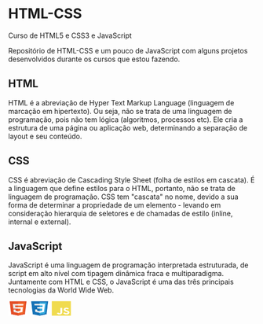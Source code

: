 # HTML-CSS
Curso de HTML5 e CSS3 e JavaScript

Repositório de HTML-CSS e um pouco de JavaScript com alguns projetos desenvolvidos durante os cursos que estou fazendo.
## HTML
HTML é a abreviação de Hyper Text Markup Language (linguagem de marcação em hipertexto). Ou seja, não se trata de uma linguagem de programação, pois não tem lógica (algoritmos, processos etc). Ele cria a estrutura de uma página ou aplicação web, determinando a separação de layout e seu conteúdo.

## CSS
CSS é abreviação de Cascading Style Sheet (folha de estilos em cascata). É a linguagem que define estilos para o HTML, portanto, não se trata de linguagem de programação. CSS tem "cascata" no nome, devido a sua forma de determinar a propriedade de um elemento - levando em consideração hierarquia de seletores e de chamadas de estilo (inline, internal e external).

## JavaScript
JavaScript é uma linguagem de programação interpretada estruturada, de script em alto nível com tipagem dinâmica fraca e multiparadigma. Juntamente com HTML e CSS, o JavaScript é uma das três principais tecnologias da World Wide Web.

<div> 
<img align="center" alt="HTML" height="30" width="40" src="https://raw.githubusercontent.com/devicons/devicon/master/icons/html5/html5-original.svg">
<img align="center" alt="CSS" height="30" width="40" src="https://raw.githubusercontent.com/devicons/devicon/master/icons/css3/css3-original.svg">
<img align="center" alt="Js" height="30" width="40" src="https://raw.githubusercontent.com/devicons/devicon/master/icons/javascript/javascript-plain.svg">
</div>
